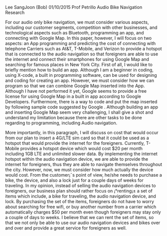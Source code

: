 Lee SangJoon (Bob)
01/10/2015
Prof Petrillo 
Audio Bike Navigation Research

 
 For our audio only bike navigation, we must consider various aspects, including our customer segments, competition with other businesses, and technological aspects such as Bluetooth, programming an app, and connecting with Google Map. In this paper, however,  I will focus on two aspects: an App programming and predicting the cost of connecting with telephone Carriers such as At&T, T-Mobile, and Verizon to provide a hotspot that is connected to the audio navigation so that foreigners are able to use the internet and connect their smartphones for using Google Map and searching for famous places in New York City. 
	First of all, I would like to briefly mention how to build an app. Although I am a beginner in coding, using X-code, a built in programming software, can be used for designing and coding for creating an app. However, we must consider how we can program so that we can combine Google Map inserted into the App. Although I have not performed it yet, Google seems to provide a free license for using Google Map in a built in app according to Google Developers.   Furthermore, there is a way to code and put the map inserted by following sample code suggested by Google . Although building an app and inserting Google Map seem very challenging, I shall give a shot and understand my limitation because there are other tasks to be done regarding to programming, including Audio navigation. 

More importantly, in this paragraph, I will discuss on cost that would occur from our plan to insert a 4G/LTE sim card so that it could be used as a hotspot that would provide the internet for the foreigners. Currently, T-Mobile provides a hotspot device which would cost $20 per month including 1GB LTE and unlimited slower data.  By implementing the internet hotspot within the audio navigation device, we are able to provide the internet for foreigners, thus they are able to navigate themselves throughout the city. However, now, we must consider how much actually the device would cost. From the customer¡¯s point of view, he/she needs to purchase a bike, the device, and also a lock just for a couple days of weeks for traveling.  In my opinion, instead of selling the audio navigation devices to foreigners, our business plan should rather focus on ¡°renting¡± a set of items which include, a bike for traveling, the audio navigation device, and lock. By purchasing the set of the items, foreigners do not have to worry about searching for free wifi, or buy another number from a carrier which automatically charges $50 per month even though foreigners may stay only a couple of days to weeks. I believe that we can rent the set of items, so that we not only be able to use our audio navigation devices and bikes over and over and provide a great service for foreigners as well. 




